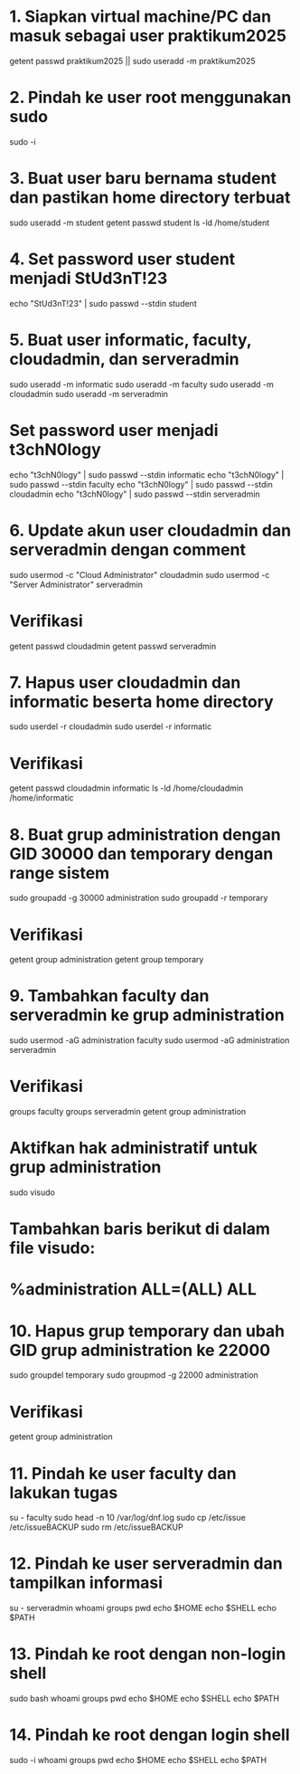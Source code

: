 # 1. Siapkan virtual machine/PC dan masuk sebagai user praktikum2025
getent passwd praktikum2025 || sudo useradd -m praktikum2025

# 2. Pindah ke user root menggunakan sudo
sudo -i

# 3. Buat user baru bernama student dan pastikan home directory terbuat
sudo useradd -m student
getent passwd student
ls -ld /home/student

# 4. Set password user student menjadi StUd3nT!23
echo "StUd3nT!23" | sudo passwd --stdin student

# 5. Buat user informatic, faculty, cloudadmin, dan serveradmin
sudo useradd -m informatic
sudo useradd -m faculty
sudo useradd -m cloudadmin
sudo useradd -m serveradmin

# Set password user menjadi t3chN0logy
echo "t3chN0logy" | sudo passwd --stdin informatic
echo "t3chN0logy" | sudo passwd --stdin faculty
echo "t3chN0logy" | sudo passwd --stdin cloudadmin
echo "t3chN0logy" | sudo passwd --stdin serveradmin

# 6. Update akun user cloudadmin dan serveradmin dengan comment
sudo usermod -c "Cloud Administrator" cloudadmin
sudo usermod -c "Server Administrator" serveradmin

# Verifikasi
getent passwd cloudadmin
getent passwd serveradmin

# 7. Hapus user cloudadmin dan informatic beserta home directory
sudo userdel -r cloudadmin
sudo userdel -r informatic

# Verifikasi
getent passwd cloudadmin informatic
ls -ld /home/cloudadmin /home/informatic

# 8. Buat grup administration dengan GID 30000 dan temporary dengan range sistem
sudo groupadd -g 30000 administration
sudo groupadd -r temporary

# Verifikasi
getent group administration
getent group temporary

# 9. Tambahkan faculty dan serveradmin ke grup administration
sudo usermod -aG administration faculty
sudo usermod -aG administration serveradmin

# Verifikasi
groups faculty
groups serveradmin
getent group administration

# Aktifkan hak administratif untuk grup administration
sudo visudo
# Tambahkan baris berikut di dalam file visudo:
# %administration ALL=(ALL) ALL

# 10. Hapus grup temporary dan ubah GID grup administration ke 22000
sudo groupdel temporary
sudo groupmod -g 22000 administration

# Verifikasi
getent group administration

# 11. Pindah ke user faculty dan lakukan tugas
su - faculty
sudo head -n 10 /var/log/dnf.log
sudo cp /etc/issue /etc/issueBACKUP
sudo rm /etc/issueBACKUP

# 12. Pindah ke user serveradmin dan tampilkan informasi
su - serveradmin
whoami
groups
pwd
echo $HOME
echo $SHELL
echo $PATH

# 13. Pindah ke root dengan non-login shell
sudo bash
whoami
groups
pwd
echo $HOME
echo $SHELL
echo $PATH

# 14. Pindah ke root dengan login shell
sudo -i
whoami
groups
pwd
echo $HOME
echo $SHELL
echo $PATH
